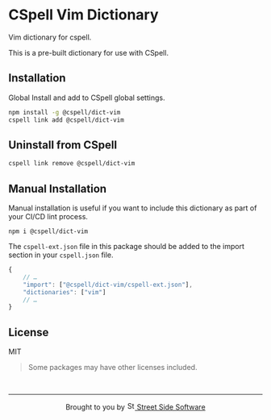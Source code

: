 # CSpell Vim Dictionary

Vim dictionary for cspell.

This is a pre-built dictionary for use with CSpell.

## Installation

Global Install and add to CSpell global settings.

```sh
npm install -g @cspell/dict-vim
cspell link add @cspell/dict-vim
```

## Uninstall from CSpell

```sh
cspell link remove @cspell/dict-vim
```

## Manual Installation

Manual installation is useful if you want to include this dictionary as part of your CI/CD lint process.

```
npm i @cspell/dict-vim
```

The `cspell-ext.json` file in this package should be added to the import section in your `cspell.json` file.

```javascript
{
    // …
    "import": ["@cspell/dict-vim/cspell-ext.json"],
    "dictionaries": ["vim"]
    // …
}
```

## License

MIT

> Some packages may have other licenses included.

<!--- @@inject: ../../static/footer.md --->

<br/>

---

<p align="center">
Brought to you by <a href="https://streetsidesoftware.com" title="Street Side Software">
<img width="16" alt="Street Side Software Logo" src="https://i.imgur.com/CyduuVY.png" /> Street Side Software
</a>
</p>

<!--- @@inject-end: ../../static/footer.md --->
